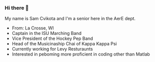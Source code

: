 ### Hi there 👋
My name is Sam Cvikota and I'm a senior here in the AerE dept.

- From: La Crosse, WI
- Captain in the ISU Marching Band
- Vice President of the Hockey Pep Band
- Head of the Musicinaship Chai of Kappa Kappa Psi
- Currently working for Levy Resturaunts
- Interested in peboming more proficient in coding other than Matlab
